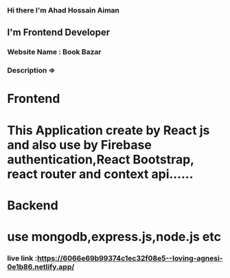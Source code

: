 ### Hi there I'm Ahad Hossain Aiman

## I'm Frontend Developer

### Website Name : Book Bazar

### Description =>

# Frontend

# This Application create by React js and also use by Firebase authentication,React Bootstrap, react router and context api......

# Backend

# use mongodb,express.js,node.js etc

### live link :https://6066e69b99374c1ec32f08e5--loving-agnesi-0e1b86.netlify.app/